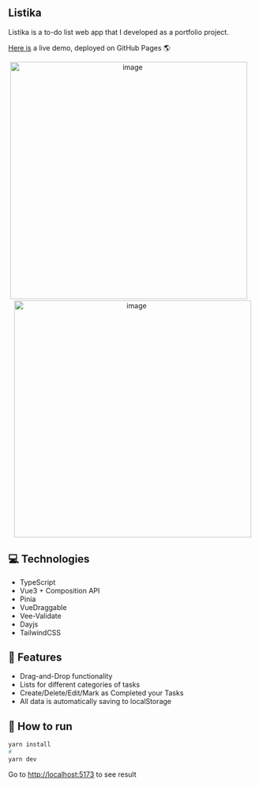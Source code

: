 ## Listika

Listika is a to-do list web app that I developed as a portfolio project.

[Here is](https://alexey-hohlov.github.io/listika/) a live demo, deployed on GitHub Pages 🌎

<div align="center">
  <img height='480' alt="image" src="https://github.com/user-attachments/assets/64d5c0cf-0185-459a-b64f-9048757e6def" />
  <img width="12" />
  <img height='480' alt="image" src="https://github.com/user-attachments/assets/5a0ffae2-1b3e-48a2-931c-a8a526b0815d" />
</div>

## 💻 Technologies
* TypeScript
* Vue3 + Composition API
* Pinia
* VueDraggable
* Vee-Validate
* Dayjs
* TailwindCSS

## 🚀 Features
* Drag-and-Drop functionality
* Lists for different categories of tasks
* Create/Delete/Edit/Mark as Completed your Tasks
* All data is automatically saving to localStorage

## 🤖 How to run

```bash
yarn install
#
yarn dev
```
Go to [http://localhost:5173](http://localhost:5173) to see result
